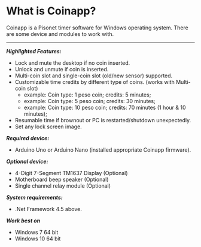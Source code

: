 # What is Coinapp?
Coinapp is a Pisonet timer software for Windows operating system. There are some device and modules to work with.
<hr />

<b><i>Highlighted Features:</i></b>
 * Lock and mute the desktop if no coin inserted.
 * Unlock and unmute if coin is inserted.
 * Multi-coin slot and single-coin slot (old/new sensor) supported.
 * Customizable time credits by different type of coins. (works with Multi-coin slot)
   - example: Coin type: 1 peso coin; credits: 5 minutes;
   - example: Coin type: 5 peso coin; credits: 30 minutes;
   - example: Coin type: 10 peso coin; credits: 70 minutes (1 hour & 10 minutes);
 * Resumable time if brownout or PC is restarted/shutdown unexpectedly.
 * Set any lock screen image.


<b><i>Required device:</i></b>
 * Arduino Uno or Arduino Nano (installed appropriate Coinapp firmware).
 
<b><i>Optional device:</i></b>
 * 4-Digit 7-Segment TM1637 Display (Optional)
 * Motherboard beep speaker (Optional)
 * Single channel relay module (Optional)

<b><i>System requirements:</i></b>
 * .Net Framework 4.5 above.
 
<b><i>Work best on</i></b>
  * Windows 7 64 bit
  * Windows 10 64 bit
